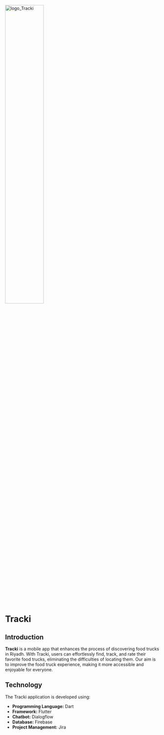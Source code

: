 <img src="https://github.com/user-attachments/assets/9fc2ac7d-6e12-4620-9a34-a560e4813f37" alt="logo_Tracki" style="width: 50%; height: auto;"/>

# Tracki
## Introduction

**Tracki** is a mobile app that enhances the process of discovering food trucks in Riyadh. With Tracki, users can effortlessly find, track, and rate their favorite food trucks, eliminating the difficulties of locating them. Our aim is to improve the food truck experience, making it more accessible and enjoyable for everyone.

## Technology

The Tracki application is developed using:
- **Programming Language:** Dart
- **Framework:** Flutter
- **Chatbot:** Dialogflow
- **Database:** Firebase
- **Project Management:** Jira
